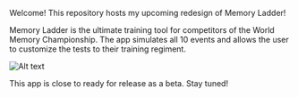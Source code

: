 Welcome! This repository hosts my upcoming redesign of Memory Ladder!

Memory Ladder is the ultimate training tool for competitors of the World Memory Championship.  The app simulates all 10 events and allows the user to customize the tests to their training regiment.

![Alt text](http://i.imgur.com/0EECh6m.png "Here's a preview")

This app is close to ready for release as a beta. Stay tuned!
